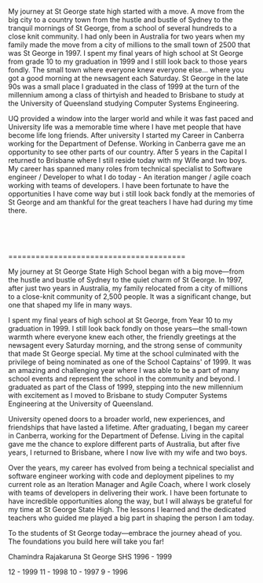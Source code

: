 My journey at St George state high started with a move. A move from the big city to a country town from the hustle and bustle of Sydney to the tranquil mornings of St George, from a school of several hundreds to a close knit community. I had only been in Australia for two years when my family made the move from a city of millions to the small town of 2500 that was St George in 1997. I spent my final years of high school at St George from grade 10 to my graduation in 1999 and I still look back to those years fondly. The small town where everyone knew everyone else... where you got a good morning at the newsagent each Saturday. St George in the late 90s was a small place I graduated in the class of 1999 at the turn of the millennium among a class of thirtyish and headed to Brisbane to study at the University of Queensland studying Computer Systems Engineering.

UQ provided a window into the larger world and while it was fast paced and University life was a memorable time where I have met people that have become life long friends. After university I started my Career in Canberra working for the Department of Defense. Working in Canberra gave me an opportunity to see other parts of our country. After 5 years in the Capital I returned to Brisbane where I still reside today with my Wife and two boys. My career has spanned many roles from technical specialist to Software engineer / Developer to what I do today - An iteration manger / agile coach working with teams of developers. I have been fortunate to have the opportunities I have come way but i still look back fondly at the memories of St George and am thankful for the great teachers I have had during my time there. 

&nbsp;

&nbsp;

\=======================================

My journey at St George State High School began with a big move—from the hustle and bustle of Sydney to the quiet charm of St George. In 1997, after just two years in Australia, my family relocated from a city of millions to a close-knit community of 2,500 people. It was a significant change, but one that shaped my life in many ways.

I spent my final years of high school at St George, from Year 10 to my graduation in 1999. I still look back fondly on those years—the small-town warmth where everyone knew each other, the friendly greetings at the newsagent every Saturday morning, and the strong sense of community that made St George special. My time at the school culminated with the privilege of being nominated as one of the School Captains' of 1999. It was an amazing and challenging year where I was able to be a part of many school events and represent the school in the community and beyond. I graduated as part of the Class of 1999, stepping into the new millennium with excitement as I moved to Brisbane to study Computer Systems Engineering at the University of Queensland.

University opened doors to a broader world, new experiences, and friendships that have lasted a lifetime. After graduating, I began my career in Canberra, working for the Department of Defense. Living in the capital gave me the chance to explore different parts of Australia, but after five years, I returned to Brisbane, where I now live with my wife and two boys.

Over the years, my career has evolved from being a technical specialist and software engineer working with code and deployment pipelines to my current role as an Iteration Manager and Agile Coach, where I work closely with teams of developers in delivering their work. I have been fortunate to have incredible opportunities along the way, but I will always be grateful for my time at St George State High. The lessons I learned and the dedicated teachers who guided me played a big part in shaping the person I am today.

To the students of St George today—embrace the journey ahead of you. The foundations you build here will take you far!

Chamindra Rajakaruna
St George SHS 1996 - 1999

12 - 1999
11 - 1998
10 - 1997
9 - 1996